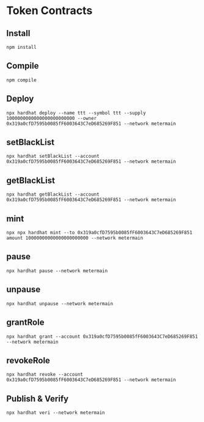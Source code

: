 # Token Contracts

## Install
```
npm install
```

## Compile
```
npm compile
```

## Deploy
```
npx hardhat deploy --name ttt --symbol ttt --supply 1000000000000000000000000 --owner 0x319a0cfD7595b0085fF6003643C7eD685269F851 --network metermain
```

## setBlackList
```
npx hardhat setBlackList --account 0x319a0cfD7595b0085fF6003643C7eD685269F851 --network metermain
```

## getBlackList
```
npx hardhat getBlackList --account 0x319a0cfD7595b0085fF6003643C7eD685269F851 --network metermain
```

## mint
```
npx npx hardhat mint --to 0x319a0cfD7595b0085fF6003643C7eD685269F851 amount 10000000000000000000000 --network metermain
```

## pause
```
npx hardhat pause --network metermain
```

## unpause
```
npx hardhat unpause --network metermain
```

## grantRole
```
npx hardhat grant --account 0x319a0cfD7595b0085fF6003643C7eD685269F851 --network metermain
```

## revokeRole
```
npx hardhat revoke --account 0x319a0cfD7595b0085fF6003643C7eD685269F851 --network metermain
```

## Publish & Verify
```
npx hardhat veri --network metermain
```
